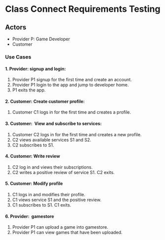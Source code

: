 # Class Connect Requirements Testing
## Actors
- Provider P: Game Developer
- Customer

### Use Cases
#### 1. Provider: signup and login:
1. Provider P1 signup for the first time and create an account. 
3. Provider P1 login to the app and jump to developer home.
2. P1 exits the app.

#### 2. Customer: Create customer profile:
1. Customer C1 logs in for the first time and creates a profile.

#### 3. Customer:  View and subscribe to services:
1. Customer C2 logs in for the first time and creates a new profile.
2. C2 views available services S1 and S2.
3. C2 subscribes to S1.

#### 4. Customer: Write review
1. C2 log in and views their subscriptions.
2. C2 writes a positive review of service S1. C2 exits.

#### 5. Customer: Modify profile
1. C1 logs in and modifies their profile.
2. C1 views service S1 and the positive review.
3. C1 subscribes to S1. C1 exits.

#### 6. Provider:  gamestore
1. Provider P1 can upload a game into gamestore.
2. Provider P1 can view games that have been uploaded.